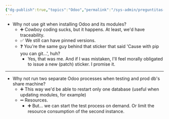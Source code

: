 ```yaml
---
{"dg-publish":true,"topics":"Odoo","permalink":"/sys-admin/preguntitas-sobre-odoo/","dgPassFrontmatter":true}
---
```


- Why not use git when installing Odoo and its modules?
	- ➕ Cowboy coding sucks, but it happens. At least, we'd have traceability.
	- ✅ We still can have pinned versions.
	- ❓ You're the same guy behind that sticker that said 'Cause with pip you can git…', huh?
		- Yes, that was me. And if I was mistaken, I'll feel morally obligated to issue a new (patch) sticker. I promise it.
---
-  Why not run two separate Odoo processes when testing and prod db's share machine?
	- ➕ This way we'd be able to restart only one database (useful when updating modules, for example)
	- ➖ Resources.
		- ➕ But… we can start the test process on demand. Or limit the resource consumption of the second instance.
